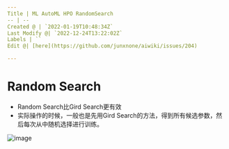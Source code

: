 ```yaml
---
Title | ML AutoML HPO RandomSearch
-- | --
Created @ | `2022-01-19T10:48:34Z`
Last Modify @| `2022-12-24T13:22:02Z`
Labels | ``
Edit @| [here](https://github.com/junxnone/aiwiki/issues/204)

---
```

# Random Search

- Random Search比Gird Search更有效
- 实际操作的时候，一般也是先用Gird Search的方法，得到所有候选参数，然后每次从中随机选择进行训练。

![image](https://user-images.githubusercontent.com/2216970/54508881-7c35fd80-4982-11e9-81b6-aaaf4d57c242.png)
